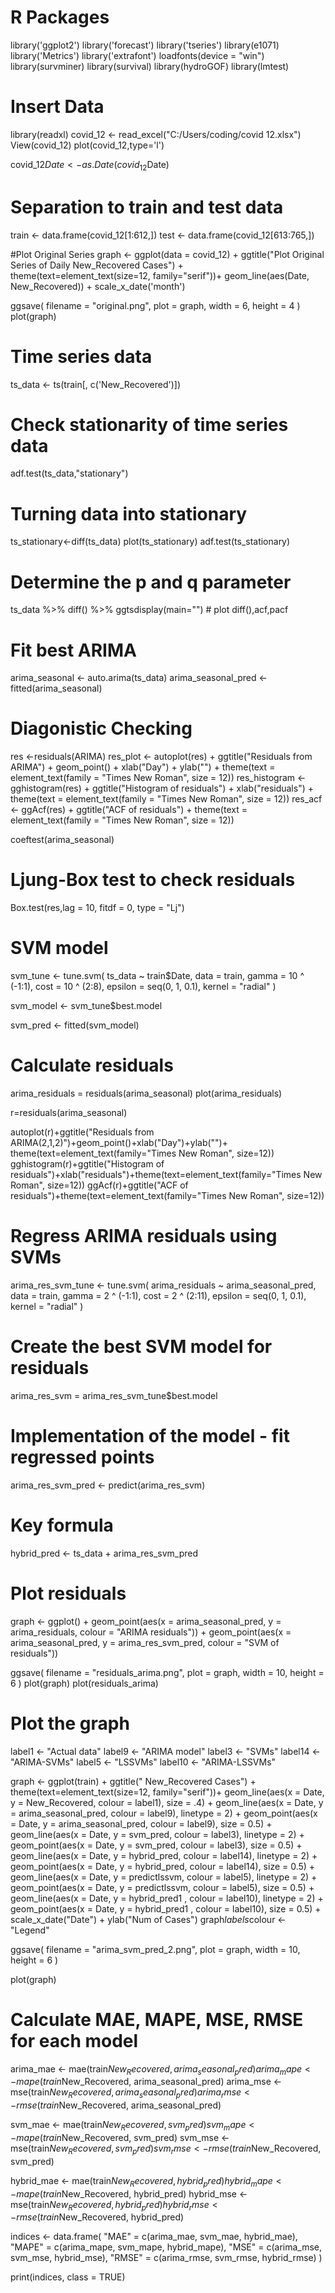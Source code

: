 # R Packages
library('ggplot2')
library('forecast')
library('tseries')
library(e1071)
library('Metrics')
library('extrafont')
loadfonts(device = "win")
library(survminer)
library(survival)
library(hydroGOF)
library(lmtest)

# Insert Data
library(readxl)
covid_12 <- read_excel("C:/Users/coding/covid 12.xlsx")
View(covid_12)
plot(covid_12,type='l')

covid_12$Date <- as.Date(covid_12$Date)

# Separation to train and test data
train <- data.frame(covid_12[1:612,])
test <- data.frame(covid_12[613:765,])

#Plot Original Series
graph <- ggplot(data = covid_12) +
  ggtitle("Plot Original Series of Daily New_Recovered Cases") +
  theme(text=element_text(size=12,  family="serif"))+
  geom_line(aes(Date, New_Recovered)) + scale_x_date('month')

ggsave(
  filename = "original.png",
  plot = graph,
  width = 6,
  height = 4
)
plot(graph)

# Time series data
ts_data <- ts(train[, c('New_Recovered')])

# Check stationarity of time series data
adf.test(ts_data,"stationary")

# Turning data into stationary
ts_stationary<-diff(ts_data)
plot(ts_stationary)
adf.test(ts_stationary)

# Determine the p and q parameter
ts_data %>% diff() %>% ggtsdisplay(main="") # plot diff(),acf,pacf

# Fit best ARIMA
arima_seasonal <- auto.arima(ts_data)
arima_seasonal_pred <- fitted(arima_seasonal)

# Diagonistic Checking
res <-residuals(ARIMA)
res_plot <- autoplot(res) + ggtitle("Residuals from ARIMA") +
 geom_point() + xlab("Day") + ylab("") +
 theme(text = element_text(family = "Times New Roman", size = 12))
res_histogram <- gghistogram(res) + ggtitle("Histogram of residuals") +
 xlab("residuals") + theme(text = element_text(family = "Times New Roman", size = 12))
res_acf <- ggAcf(res) + ggtitle("ACF of residuals") +
 theme(text = element_text(family = "Times New Roman", size = 12))

coeftest(arima_seasonal)

# Ljung-Box test to check residuals
Box.test(res,lag = 10, fitdf = 0, type = "Lj")


# SVM model
svm_tune <- tune.svm(
  ts_data ~ train$Date,
  data = train,
  gamma = 10 ^ (-1:1),
  cost = 10 ^ (2:8),
  epsilon = seq(0, 1, 0.1),
  kernel = "radial"
)

svm_model <- svm_tune$best.model

svm_pred <- fitted(svm_model)

# Calculate residuals
arima_residuals = residuals(arima_seasonal)
plot(arima_residuals)

r=residuals(arima_seasonal)

autoplot(r)+ggtitle("Residuals from ARIMA(2,1,2)")+geom_point()+xlab("Day")+ylab("")+ theme(text=element_text(family="Times New Roman", size=12))
gghistogram(r)+ggtitle("Histogram of residuals")+xlab("residuals")+theme(text=element_text(family="Times New Roman", size=12))
ggAcf(r)+ggtitle("ACF of residuals")+theme(text=element_text(family="Times New Roman", size=12))


# Regress ARIMA residuals using SVMs
arima_res_svm_tune <- tune.svm(
  arima_residuals ~ arima_seasonal_pred,
  data = train,
  gamma = 2 ^ (-1:1),
  cost = 2 ^ (2:11),
  epsilon = seq(0, 1, 0.1),
  kernel = "radial"
)

# Create the best SVM model for residuals
arima_res_svm = arima_res_svm_tune$best.model

# Implementation of the model - fit regressed points
arima_res_svm_pred <- predict(arima_res_svm)

# Key formula
hybrid_pred <- ts_data + arima_res_svm_pred

# Plot residuals
graph <- ggplot() +
  geom_point(aes(x = arima_seasonal_pred, y = arima_residuals, colour = "ARIMA residuals")) +
  geom_point(aes(x = arima_seasonal_pred, y = arima_res_svm_pred, colour = "SVM of residuals"))

ggsave(
  filename = "residuals_arima.png",
  plot = graph,
  width = 10,
  height = 6
)
plot(graph)
plot(residuals_arima)


# Plot the graph
label1 <- "Actual data"
label9 <- "ARIMA model"
label3 <- "SVMs"
label14 <- "ARIMA-SVMs"
label5 <- "LSSVMs"
label10 <- "ARIMA-LSSVMs"

graph <- ggplot(train) +
  ggtitle("                      New_Recovered Cases") +
  theme(text=element_text(size=12,  family="serif"))+
  geom_line(aes(x = Date, y = New_Recovered, colour = label1), size = .4) +
  geom_line(aes(x = Date, y = arima_seasonal_pred, colour = label9), linetype = 2) +
  geom_point(aes(x = Date, y = arima_seasonal_pred, colour = label9), size = 0.5) +
  geom_line(aes(x = Date, y = svm_pred, colour = label3), linetype = 2) +
  geom_point(aes(x = Date, y = svm_pred, colour = label3), size = 0.5) +
  geom_line(aes(x = Date, y = hybrid_pred, colour = label14), linetype = 2) +
  geom_point(aes(x = Date, y = hybrid_pred, colour = label14), size = 0.5) +
  geom_line(aes(x = Date, y = predictlssvm, colour = label5), linetype = 2) +
  geom_point(aes(x = Date, y = predictlssvm, colour = label5), size = 0.5) +
  geom_line(aes(x = Date, y = hybrid_pred1 , colour = label10), linetype = 2) +
  geom_point(aes(x = Date, y = hybrid_pred1 , colour = label10), size = 0.5) +
  scale_x_date("Date") +
  ylab("Num of Cases")
graph$labels$colour <- "Legend"


ggsave(
  filename = "arima_svm_pred_2.png",
  plot = graph,
  width = 10,
  height = 6
)

plot(graph)


# Calculate MAE, MAPE, MSE, RMSE for each model
arima_mae <- mae(train$New_Recovered, arima_seasonal_pred)
arima_mape <- mape(train$New_Recovered, arima_seasonal_pred)
arima_mse <- mse(train$New_Recovered, arima_seasonal_pred)
arima_rmse <- rmse(train$New_Recovered, arima_seasonal_pred)

svm_mae <- mae(train$New_Recovered, svm_pred)
svm_mape <- mape(train$New_Recovered, svm_pred)
svm_mse <- mse(train$New_Recovered, svm_pred)
svm_rmse <- rmse(train$New_Recovered, svm_pred)

hybrid_mae <- mae(train$New_Recovered, hybrid_pred)
hybrid_mape <- mape(train$New_Recovered, hybrid_pred)
hybrid_mse <- mse(train$New_Recovered, hybrid_pred)
hybrid_rmse <- rmse(train$New_Recovered, hybrid_pred)

indices <- data.frame(
  "MAE" = c(arima_mae, svm_mae, hybrid_mae),
  "MAPE" = c(arima_mape, svm_mape, hybrid_mape),
  "MSE" = c(arima_mse, svm_mse, hybrid_mse),
  "RMSE" = c(arima_rmse, svm_rmse, hybrid_rmse)
)

print(indices, class = TRUE)
